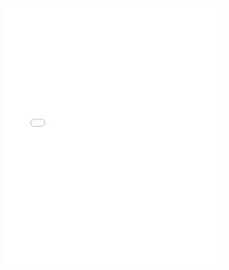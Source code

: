
<embed src="[example.pdf](https://github.com/gh3ma/School-Mangement-System/blob/master/School%20Mangement%20System.pdf)https://github.com/gh3ma/School-Mangement-System/blob/master/School%20Mangement%20System.pdf" type="application/pdf" width="100%" height="600px" />
